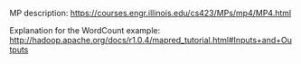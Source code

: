 MP description: https://courses.engr.illinois.edu/cs423/MPs/mp4/MP4.html

Explanation for the WordCount example: http://hadoop.apache.org/docs/r1.0.4/mapred_tutorial.html#Inputs+and+Outputs
